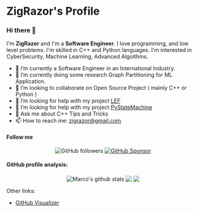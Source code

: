 # ZigRazor's Profile 

### Hi there 👋

I'm **ZigRazor** and I'm a **Software Engineer**.
I love programming, and low level problems. I'm skilled in C++ and Python languages.
I'm interested in CyberSecurity, Machine Learning, Advanced Algoithms.

- 🔭 I’m currently a Software Engineer in an International Industry.
- 🌱 I’m currently doing some research Graph Partitioning for ML Application.
- 👯 I’m looking to collaborate on Open Source Project ( mainly C++ or Python )
- 🤔 I’m looking for help with my project [LEF](https://github.com/ZigRazor/LEF)
- 🤔 I’m looking for help with my project [PyStateMachine](https://github.com/ZigRazor/PyStateMachine)
- 💬 Ask me about C++ Tips and Tricks
- 📫 How to reach me: zigrazor@gmail.com

#### Follow me

<p align="center">
  
  <a>
    <img alt="GitHub followers" src="https://img.shields.io/github/followers/ZigRazor?label=Follow%20%40ZigRazor" />
  </a>
  <a href="https://github.com/sponsors/ZigRazor">
    <img alt="GitHub Sponsor" src="https://img.shields.io/badge/Support%20at-GitHub-blue" />
  </a>
</p>

#### GitHub profile analysis:

<p align="center">
  <img align="center" src="https://github-readme-stats.vercel.app/api?username=ZigRazor&show_icons=true&include_all_commits=true" alt="Marco's github stats" />
  <img align="center" src="https://github-readme-stats.vercel.app/api/top-langs/?username=ZigRazor&layout=compact" />
  <a href="https://github.com/ZigRazor/ZigRazor.github.io">
    <img align="center" src="https://github-readme-stats.vercel.app/api/pin/?username=ZigRazor&repo=ZigRazor.github.io" />
  </a>
</p>

Other links:
- [GitHub Visualizer](http://ghv.artzub.com/#user=ZigRazor)

<!--
**ZigRazor/ZigRazor** is a ✨ _special_ ✨ repository because its `README.md` (this file) appears on your GitHub profile.

Here are some ideas to get you started:

- 🔭 I’m currently working on ...
- 🌱 I’m currently learning ...
- 👯 I’m looking to collaborate on ...
- 🤔 I’m looking for help with ...
- 💬 Ask me about ...
- 📫 How to reach me: ...
- 😄 Pronouns: ...
- ⚡ Fun fact: ...
-->
